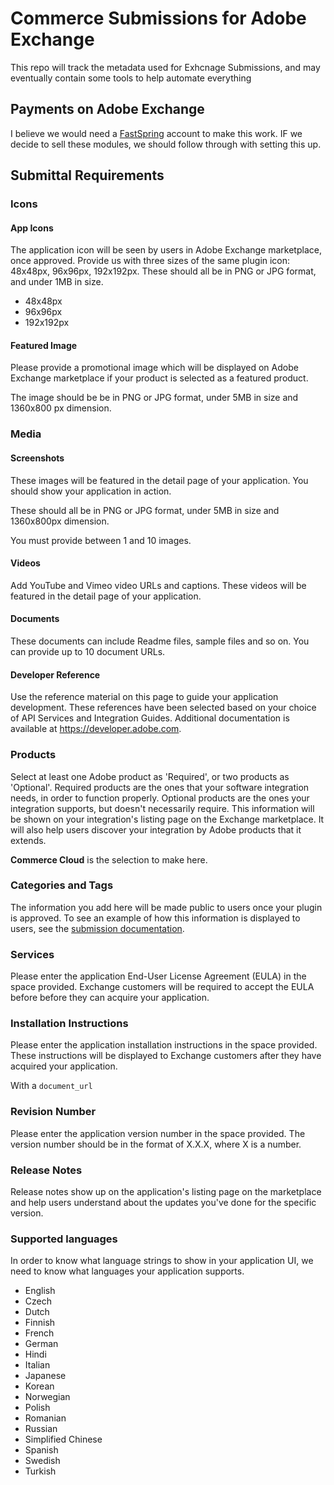 # Commerce Submissions for Adobe Exchange

This repo will track the metadata used for Exhcnage Submissions, and may eventually contain some tools to help automate everything

## Payments on Adobe Exchange

I believe we would need a [FastSpring](https://fastspring.com/) account to make this work. IF we decide to sell these modules, we should follow through with setting this up.

## Submittal Requirements

### Icons

#### App Icons

The application icon will be seen by users in Adobe Exchange marketplace, once approved. Provide us with three sizes of the same plugin icon: 48x48px, 96x96px, 192x192px. These should all be in PNG or JPG format, and under 1MB in size.

- 48x48px
- 96x96px
- 192x192px


#### Featured Image

Please provide a promotional image which will be displayed on Adobe Exchange marketplace if your product is selected as a featured product.

The image should be be in PNG or JPG format, under 5MB in size and 1360x800 px dimension.

### Media

#### Screenshots

These images will be featured in the detail page of your application. You should show your application in action.

These should all be in PNG or JPG format, under 5MB in size and 1360x800px dimension.

You must provide between 1 and 10 images.

#### Videos

Add YouTube and Vimeo video URLs and captions. These videos will be featured in the detail page of your application.

#### Documents

These documents can include Readme files, sample files and so on. You can provide up to 10 document URLs.

#### Developer Reference

Use the reference material on this page to guide your application development. These references have been selected based on your choice of API Services and Integration Guides. Additional documentation is available at https://developer.adobe.com.

### Products

Select at least one Adobe product as 'Required', or two products as 'Optional'. Required products are the ones that your software integration needs, in order to function properly. Optional products are the ones your integration supports, but doesn't necessarily require. This information will be shown on your integration's listing page on the Exchange marketplace. It will also help users discover your integration by Adobe products that it extends.

__Commerce Cloud__ is the selection to make  here.

### Categories and Tags

The information you add here will be made public to users once your plugin is approved. To see an example of how this information is displayed to users, see the [submission documentation](https://www.adobe.com/go/submission_documentation).

### Services

Please enter the application End-User License Agreement (EULA) in the space provided. Exchange customers will be required to accept the EULA before before they can acquire your application.

### Installation Instructions

Please enter the application installation instructions in the space provided. These instructions will be displayed to Exchange customers after they have acquired your application.

With a `document_url`


### Revision Number

Please enter the application version number in the space provided. The version number should be in the format of X.X.X, where X is a number.

### Release Notes

Release notes show up on the application's listing page on the marketplace and help users understand about the updates you've done for the specific version.

### Supported languages

In order to know what language strings to show in your application UI, we need to know what languages your application supports.

- English
- Czech
- Dutch
- Finnish
- French
- German
- Hindi
- Italian
- Japanese
- Korean
- Norwegian
- Polish
- Romanian
- Russian
- Simplified Chinese
- Spanish
- Swedish
- Turkish

